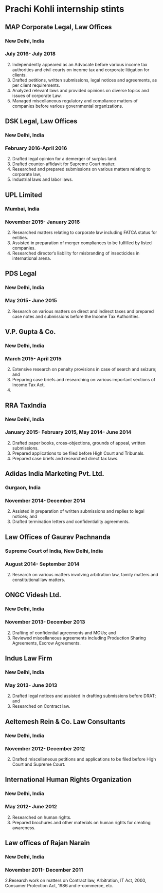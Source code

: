 # Prachi Kohli internship stints

## MAP Corporate Legal, Law Offices
### New Delhi, India
### July 2016- July 2018
2. Independently appeared as an Advocate before various income tax authorities and civil
courts on income tax and corporate litigation for clients.
2. Drafted petitions, written submissions, legal notices and agreements, as per client
requirements.
2. Analyzed relevant laws and provided opinions on diverse topics and issues of corporate
Law.
2. Managed miscellaneous regulatory and compliance matters of companies before various
governmental organizations.

## DSK Legal, Law Offices
### New Delhi, India
### February 2016-April 2016
2. Drafted legal opinion for a demerger of surplus land.
2. Drafted counter-affidavit for Supreme Court matter.
2. Researched and prepared submissions on various matters relating to corporate law,
2. Industrial laws and labor laws.

## UPL Limited
### Mumbai, India
### November 2015- January 2016
2. Researched matters relating to corporate law including FATCA status for entities.
2. Assisted in preparation of merger compliances to be fulfilled by listed companies.
2. Researched director’s liability for misbranding of insecticides in international arena.

## PDS Legal
### New Delhi, India
### May 2015- June 2015
2. Research on various matters on direct and indirect taxes and prepared case notes and
submissions before the Income Tax Authorities.

## V.P. Gupta &amp; Co.
### New Delhi, India
### March 2015- April 2015
2. Extensive research on penalty provisions in case of search and seizure; and
2. Preparing case briefs and researching on various important sections of Income Tax Act,
1961.

## RRA TaxIndia
### New Delhi, India
### January 2015- February 2015, May 2014- June 2014
2. Drafted paper books, cross-objections, grounds of appeal, written submissions.
2. Prepared applications to be filed before High Court and Tribunals.
2. Prepared case briefs and researched direct tax laws.

## Adidas India Marketing Pvt. Ltd.
### Gurgaon, India
### November 2014- December 2014
2. Assisted in preparation of written submissions and replies to legal notices; and
2. Drafted termination letters and confidentiality agreements.

## Law Offices of Gaurav Pachnanda
### Supreme Court of India, New Delhi, India
### August 2014- September 2014
2. Research on various matters involving arbitration law, family matters and constitutional
law matters.

## ONGC Videsh Ltd.
### New Delhi, India
### November 2013- December 2013
2. Drafting of confidential agreements and MOUs; and
2. Reviewed miscellaneous agreements including Production Sharing Agreements, Escrow
Agreements.

## Indus Law Firm
### New Delhi, India
### May 2013- June 2013
2. Drafted legal notices and assisted in drafting submissions before DRAT; and
2. Researched on Contract law.

## Aeltemesh Rein & Co. Law Consultants
### New Delhi, India
### November 2012- December 2012
2. Drafted miscellaneous petitions and applications to be filed before High Court and
Supreme Court.

## International Human Rights Organization
### New Delhi, India
### May 2012- June 2012
2. Researched on human rights.
2. Prepared brochures and other materials on human rights for creating awareness.

## Law offices of Rajan Narain
### New Delhi, India
### November 2011- December 2011
2.Research work on matters on Contract law, Arbitration, IT Act, 2000, Consumer
Protection Act, 1986 and e-commerce, etc.
